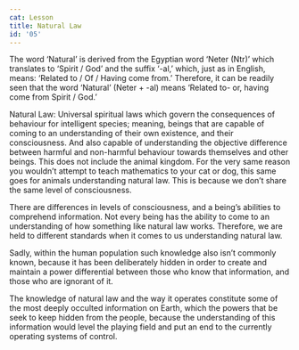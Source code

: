 ```yaml
---
cat: Lesson
title: Natural Law
id: '05'
---
```


The word ‘Natural’ is derived from the Egyptian word ‘Neter (Ntr)’ which translates to ‘Spirit / God’ and the suffix ‘-al,’ which, just as in English, means: ‘Related to / Of / Having come from.’ Therefore, it can be readily seen that the word ‘Natural’ (Neter + -al) means ‘Related to- or, having come from Spirit / God.’

<p class="emp">
Natural Law: Universal spiritual laws which govern the consequences of behaviour for intelligent species; meaning, beings that are capable of coming to an understanding of their own existence, and their consciousness. And also capable of understanding the objective difference between harmful and non-harmful behaviour towards themselves and other beings. This does not include the animal kingdom. For the very same reason you wouldn’t attempt to teach mathematics to your cat or dog, this same goes for animals understanding natural law. This is because we don’t share the same level of consciousness.
</p>

There are differences in levels of consciousness, and a being’s abilities to comprehend information. Not every being has the ability to come to an understanding of how something like natural law works. Therefore, we are held to different standards when it comes to us understanding natural law.

Sadly, within the human population such knowledge also isn’t commonly known, because it has been deliberately hidden in order to create and maintain a power differential between those who know that information, and those who are ignorant of it.

The knowledge of natural law and the way it operates constitute some of the most deeply occulted information on Earth, which the powers that be seek to keep hidden from the people, because the understanding of this information would level the playing field and put an end to the currently operating systems of control.